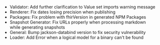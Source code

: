 * Validator: Add further clarification to Value set imports warning message
* Renderer: Fix dates losing precision when publishing
* Packages: Fix problem with fhirVersion in generated NPM Packages
* Snapshot Generator: Fix URLs properly when processing markdown while generating snapshots
* General: Bump jackson-databind version to fix security vulnerability
* Loader: Add Error when a logical model for a binary can't be found
